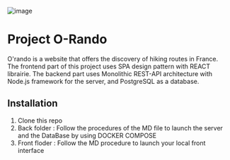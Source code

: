 ![image](https://github.com/user-attachments/assets/a48c71dd-5fbf-4c1d-ba12-c9e01a839b0b)

# Project O-Rando

O'rando is a website that offers the discovery of hiking routes in France. 
The frontend part of this project uses SPA design pattern with REACT librairie.
The backend part uses Monolithic REST-API architecture with Node.js framework for the server, and PostgreSQL as a database. 

## Installation 

1. Clone this repo
2. Back folder : Follow the procedures of the MD file to launch the server and the DataBase by using DOCKER COMPOSE
3. Front floder : Follow the MD procedure to launch your local front interface
